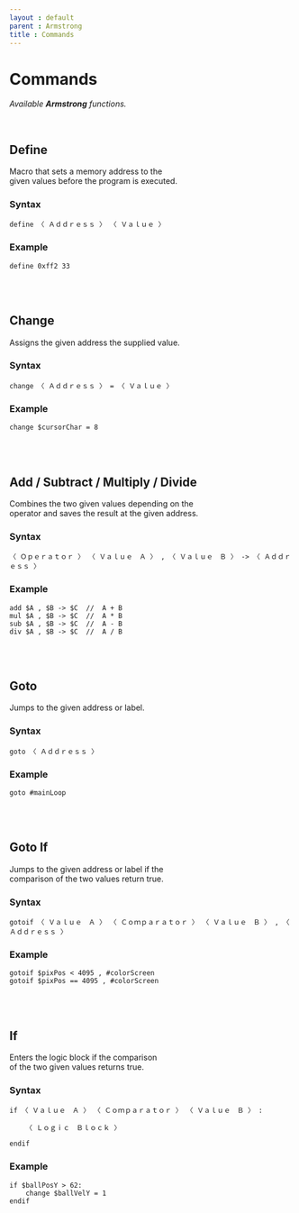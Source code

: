 ```yaml
---
layout : default
parent : Armstrong
title : Commands
---
```


# Commands

*Available **Armstrong** functions.*

<br>

## Define

Macro that sets a memory address to the <br>
given values before the program is executed.

### Syntax

```
define 〈 Ａｄｄｒｅｓｓ 〉 〈 Ｖａｌｕｅ 〉
```

### Example

```
define 0xff2 33
```

<br>
<br>

## Change

Assigns the given address the supplied value.

### Syntax

```
change 〈 Ａｄｄｒｅｓｓ 〉 = 〈 Ｖａｌｕｅ 〉
```

### Example

```
change $cursorChar = 8
```

<br>
<br>

## Add / Subtract / Multiply / Divide

Combines the two given values depending on the <br>
operator and saves the result at the given address.

### Syntax

```
〈 Ｏｐｅｒａｔｏｒ 〉 〈 Ｖａｌｕｅ　Ａ 〉 , 〈 Ｖａｌｕｅ　Ｂ 〉 -> 〈 Ａｄｄｒｅｓｓ 〉
```

### Example

```
add $A , $B -> $C  //  A + B
mul $A , $B -> $C  //  A * B
sub $A , $B -> $C  //  A - B
div $A , $B -> $C  //  A / B
```

<br>
<br>

## Goto

Jumps to the given address or label.

### Syntax

```
goto 〈 Ａｄｄｒｅｓｓ 〉
```

### Example

```
goto #mainLoop
```

<br>
<br>

## Goto If

Jumps to the given address or label if the <br>
comparison of the two values return true.

### Syntax

```
gotoif 〈 Ｖａｌｕｅ　Ａ 〉 〈 Ｃｏｍｐａｒａｔｏｒ 〉 〈 Ｖａｌｕｅ　Ｂ 〉 , 〈 Ａｄｄｒｅｓｓ 〉
```

### Example

```
gotoif $pixPos < 4095 , #colorScreen
gotoif $pixPos == 4095 , #colorScreen
```

<br>
<br>

## If

Enters the logic block if the comparison <br>
of the two given values returns true.

### Syntax

```
if 〈 Ｖａｌｕｅ　Ａ 〉 〈 Ｃｏｍｐａｒａｔｏｒ 〉 〈 Ｖａｌｕｅ　Ｂ 〉 :

    〈 Ｌｏｇｉｃ　Ｂｌｏｃｋ 〉
    
endif
```

### Example

```
if $ballPosY > 62:
    change $ballVelY = 1
endif
```

<br>
